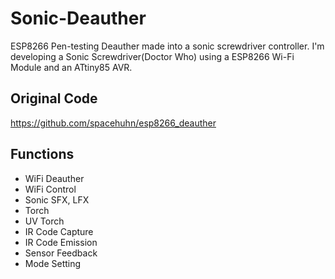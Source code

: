 # Sonic-Deauther
ESP8266 Pen-testing Deauther made into a sonic screwdriver controller.
I'm developing a Sonic Screwdriver(Doctor Who) using a ESP8266 Wi-Fi Module and an ATtiny85 AVR.
## Original Code
https://github.com/spacehuhn/esp8266_deauther

## Functions
* WiFi Deauther
* WiFi Control
* Sonic SFX, LFX
* Torch
* UV Torch
* IR Code Capture
* IR Code Emission
* Sensor Feedback
* Mode Setting
